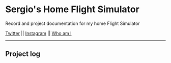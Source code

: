 # Sergio's Home Flight Simulator
Record and project documentation for my home Flight Simulator

[Twitter](https://twitter.com/glidebrick)  ||  [Instagram](https://www.instagram.com/glidebrick/) || [Who am I](http://glidebrick.com/)

--------------------

## Project log
